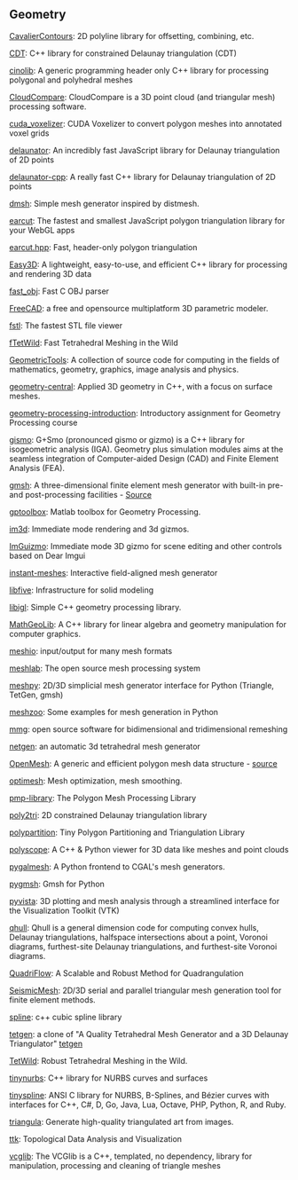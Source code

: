 ## Geometry
[CavalierContours](https://github.com/jbuckmccready/CavalierContours): 2D polyline library for offsetting, combining, etc.

[CDT](https://github.com/artem-ogre/CDT): C++ library for constrained Delaunay triangulation (CDT)

[cinolib](https://github.com/mlivesu/cinolib): A generic programming header only C++ library for processing polygonal and polyhedral meshes

[CloudCompare](https://github.com/CloudCompare/CloudCompare): CloudCompare is a 3D point cloud (and triangular mesh) processing software.

[cuda_voxelizer](https://github.com/Forceflow/cuda_voxelizer): CUDA Voxelizer to convert polygon meshes into annotated voxel grids

[delaunator](https://github.com/mapbox/delaunator): An incredibly fast JavaScript library for Delaunay triangulation of 2D points

[delaunator-cpp](https://github.com/delfrrr/delaunator-cpp): A really fast C++ library for Delaunay triangulation of 2D points

[dmsh](https://github.com/nschloe/dmsh): Simple mesh generator inspired by distmesh.

[earcut](https://github.com/mapbox/earcut): The fastest and smallest JavaScript polygon triangulation library for your WebGL apps

[earcut.hpp](https://github.com/mapbox/earcut.hpp): Fast, header-only polygon triangulation

[Easy3D](https://github.com/LiangliangNan/Easy3D): A lightweight, easy-to-use, and efficient C++ library for processing and rendering 3D data

[fast_obj](https://github.com/thisistherk/fast_obj): Fast C OBJ parser

[FreeCAD](https://github.com/FreeCAD/FreeCAD): a free and opensource multiplatform 3D parametric modeler.

[fstl](https://github.com/fstl-app/fstl): The fastest STL file viewer

[fTetWild](https://github.com/wildmeshing/fTetWild): Fast Tetrahedral Meshing in the Wild

[GeometricTools](https://github.com/davideberly/GeometricTools): A collection of source code for computing in the fields of mathematics, geometry, graphics, image analysis and physics.

[geometry-central](https://github.com/nmwsharp/geometry-central): Applied 3D geometry in C++, with a focus on surface meshes.

[geometry-processing-introduction](https://github.com/alecjacobson/geometry-processing-introduction): Introductory assignment for Geometry Processing course

[gismo](https://github.com/gismo/gismo): G+Smo (pronounced gismo or gizmo) is a C++ library for isogeometric analysis (IGA). Geometry plus simulation modules aims at the seamless integration of Computer-aided Design (CAD) and Finite Element Analysis (FEA).

[gmsh](http://gmsh.info/): A three-dimensional finite element mesh generator with built-in pre- and post-processing facilities - [Source](https://gitlab.onelab.info/gmsh/gmsh)

[gptoolbox](https://github.com/alecjacobson/gptoolbox): Matlab toolbox for Geometry Processing.

[im3d](https://github.com/john-chapman/im3d): Immediate mode rendering and 3d gizmos.

[ImGuizmo](https://github.com/CedricGuillemet/ImGuizmo): Immediate mode 3D gizmo for scene editing and other controls based on Dear Imgui

[instant-meshes](https://github.com/wjakob/instant-meshes): Interactive field-aligned mesh generator

[libfive](https://github.com/libfive/libfive): Infrastructure for solid modeling

[libigl](https://github.com/libigl/libigl): Simple C++ geometry processing library.

[MathGeoLib](https://github.com/juj/MathGeoLib): A C++ library for linear algebra and geometry manipulation for computer graphics.

[meshio](https://github.com/nschloe/meshio): input/output for many mesh formats

[meshlab](https://github.com/cnr-isti-vclab/meshlab): The open source mesh processing system

[meshpy](https://github.com/inducer/meshpy): 2D/3D simplicial mesh generator interface for Python (Triangle, TetGen, gmsh)

[meshzoo](https://github.com/nschloe/meshzoo): Some examples for mesh generation in Python

[mmg](https://github.com/MmgTools/mmg): open source software for bidimensional and tridimensional remeshing

[netgen](https://github.com/NGSolve/netgen): an automatic 3d tetrahedral mesh generator

[OpenMesh](https://www.graphics.rwth-aachen.de/software/openmesh/): A generic and efficient polygon mesh data structure - [source](https://graphics.rwth-aachen.de:9000/OpenMesh/OpenMesh)

[optimesh](https://github.com/nschloe/optimesh): Mesh optimization, mesh smoothing.

[pmp-library](https://github.com/pmp-library/pmp-library): The Polygon Mesh Processing Library

[poly2tri](https://github.com/jhasse/poly2tri): 2D constrained Delaunay triangulation library

[polypartition](https://github.com/ivanfratric/polypartition): Tiny Polygon Partitioning and Triangulation Library

[polyscope](https://github.com/nmwsharp/polyscope): A C++ & Python viewer for 3D data like meshes and point clouds

[pygalmesh](https://github.com/nschloe/pygalmesh): A Python frontend to CGAL's mesh generators.

[pygmsh](https://github.com/nschloe/pygmsh): Gmsh for Python

[pyvista](https://github.com/pyvista/pyvista): 3D plotting and mesh analysis through a streamlined interface for the Visualization Toolkit (VTK)

[qhull](https://github.com/qhull/qhull): Qhull is a general dimension code for computing convex hulls, Delaunay triangulations, halfspace intersections about a point, Voronoi diagrams, furthest-site Delaunay triangulations, and furthest-site Voronoi diagrams.

[QuadriFlow](https://github.com/hjwdzh/QuadriFlow): A Scalable and Robust Method for Quadrangulation

[SeismicMesh](https://github.com/krober10nd/SeismicMesh): 2D/3D serial and parallel triangular mesh generation tool for finite element methods.

[spline](https://github.com/ttk592/spline): c++ cubic spline library

[tetgen](https://github.com/ufz/tetgen): a clone of "A Quality Tetrahedral Mesh Generator and a 3D Delaunay Triangulator" [tetgen](http://www.wias-berlin.de/software/index.jsp?id=TetGen&lang=1)

[TetWild](https://github.com/Yixin-Hu/TetWild): Robust Tetrahedral Meshing in the Wild.

[tinynurbs](https://github.com/pradeep-pyro/tinynurbs): C++ library for NURBS curves and surfaces

[tinyspline](https://github.com/msteinbeck/tinyspline): ANSI C library for NURBS, B-Splines, and Bézier curves with interfaces for C++, C#, D, Go, Java, Lua, Octave, PHP, Python, R, and Ruby.

[triangula](https://github.com/RH12503/triangula): Generate high-quality triangulated art from images.

[ttk](https://github.com/topology-tool-kit/ttk): Topological Data Analysis and Visualization

[vcglib](https://github.com/cnr-isti-vclab/vcglib): The VCGlib is a C++, templated, no dependency, library for manipulation, processing and cleaning of triangle meshes
